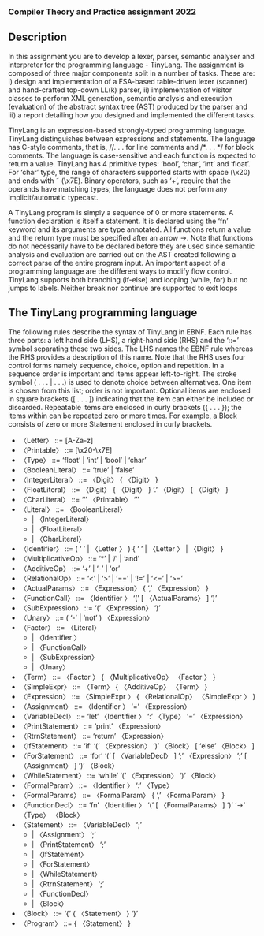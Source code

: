 ### Compiler Theory and Practice assignment 2022

## Description

In this assignment you are to develop a lexer, parser, semantic analyser and interpreter for the
programming language - TinyLang. The assignment is composed of three major components split
in a number of tasks. These are: i) design and implementation of a FSA-based table-driven lexer
(scanner) and hand-crafted top-down LL(k) parser, ii) implementation of visitor classes to perform
XML generation, semantic analysis and execution (evaluation) of the abstract syntax tree (AST)
produced by the parser and iii) a report detailing how you designed and implemented the different
tasks.

TinyLang is an expression-based strongly-typed programming language. TinyLang distinguishes
between expressions and statements. The language has C-style comments, that is, //. . . for line
comments and /*. . . */ for block comments. The language is case-sensitive and each function is
expected to return a value. TinyLang has 4 primitive types: ‘bool’, ‘char’, ‘int’ and ‘float’. For
‘char’ type, the range of characters supported starts with space (\x20) and ends with ˜ (\x7E).
Binary operators, such as ‘+’, require that the operands have matching types; the language does
not perform any implicit/automatic typecast.

A TinyLang program is simply a sequence of 0 or more statements. A function declaration is
itself a statement. It is declared using the ‘fn’ keyword and its arguments are type annotated.
All functions return a value and the return type must be specified after an arrow ->. Note that
functions do not necessarily have to be declared before they are used since semantic analysis and
evaluation are carried out on the AST created following a correct parse of the entire program input.
An important aspect of a programming language are the different ways to modify flow control.
TinyLang supports both branching (if-else) and looping (while, for) but no jumps to labels. Neither break nor continue are supported to exit loops

## The TinyLang programming language

The following rules describe the syntax of TinyLang in EBNF. Each rule has three parts: a left
hand side (LHS), a right-hand side (RHS) and the ‘::=’ symbol separating these two sides. The
LHS names the EBNF rule whereas the RHS provides a description of this name. Note that the
RHS uses four control forms namely sequence, choice, option and repetition. In a sequence order
is important and items appear left-to-right. The stroke symbol ( . . . | . . .) is used to denote choice
between alternatives. One item is chosen from this list; order is not important. Optional items are
enclosed in square brackets ([ . . . ]) indicating that the item can either be included or discarded.
Repeatable items are enclosed in curly brackets ({ . . . }); the items within can be repeated zero or
more times. For example, a Block consists of zero or more Statement enclosed in curly brackets.
- 〈Letter〉 ::= [A-Za-z]
- 〈Printable〉 ::= [\x20-\x7E]
- 〈Type〉 ::= ‘float’ | ‘int’ | ‘bool’ | ‘char’
- 〈BooleanLiteral〉 ::= ‘true’ | ‘false’
- 〈IntegerLiteral〉 ::= 〈Digit〉 { 〈Digit〉 }
- 〈FloatLiteral〉 ::= 〈Digit〉 { 〈Digit〉 } ‘.’ 〈Digit〉 { 〈Digit〉 }
- 〈CharLiteral〉 ::= ‘‘’ 〈Printable〉 ‘’’
- 〈Literal〉 ::= 〈BooleanLiteral〉
  - | 〈IntegerLiteral〉
  - | 〈FloatLiteral〉
  - | 〈CharLiteral〉
- 〈Identifier〉 ::= ( ‘ ’ | 〈Letter 〉 ) { ‘ ’ | 〈Letter 〉 | 〈Digit〉 }
- 〈MultiplicativeOp〉 ::= ‘*’ | ‘/’ | ‘and’
- 〈AdditiveOp〉 ::= ‘+’ | ‘-’ | ‘or’
- 〈RelationalOp〉 ::= ‘<’ | ‘>’ | ‘==’ | ‘!=’ | ‘<=’ | ‘>=’
- 〈ActualParams〉 ::= 〈Expression〉 { ‘,’ 〈Expression〉 }
- 〈FunctionCall〉 ::= 〈Identifier 〉 ‘(’ [ 〈ActualParams〉 ] ‘)’
- 〈SubExpression〉 ::= ‘(’ 〈Expression〉 ‘)’
- 〈Unary〉 ::= ( ‘-’ | ‘not’ ) 〈Expression〉
- 〈Factor〉 ::= 〈Literal〉
  - | 〈Identifier 〉
  - | 〈FunctionCall〉
  - | 〈SubExpression〉
  - | 〈Unary〉
- 〈Term〉 ::= 〈Factor 〉 { 〈MultiplicativeOp〉 〈Factor 〉 }
- 〈SimpleExpr〉 ::= 〈Term〉 { 〈AdditiveOp〉 〈Term〉 }
- 〈Expression〉 ::= 〈SimpleExpr 〉 { 〈RelationalOp〉 〈SimpleExpr 〉 }
- 〈Assignment〉 ::= 〈Identifier 〉 ‘=’ 〈Expression〉
- 〈VariableDecl〉 ::= ‘let’ 〈Identifier 〉 ‘:’ 〈Type〉 ‘=’ 〈Expression〉
- 〈PrintStatement〉 ::= ‘print’ 〈Expression〉
- 〈RtrnStatement〉 ::= ‘return’ 〈Expression〉
- 〈IfStatement〉 ::= ‘if’ ‘(’ 〈Expression〉 ‘)’ 〈Block〉 [ ‘else’ 〈Block〉 ]
- 〈ForStatement〉 ::= ‘for’ ‘(’ [ 〈VariableDecl〉 ] ’;’ 〈Expression〉 ’;’ [ 〈Assignment〉 ] ‘)’ 〈Block〉
- 〈WhileStatement〉 ::= ‘while’ ‘(’ 〈Expression〉 ‘)’ 〈Block〉
- 〈FormalParam〉 ::= 〈Identifier 〉 ‘:’ 〈Type〉
- 〈FormalParams〉 ::= 〈FormalParam〉 { ‘,’ 〈FormalParam〉 }
- 〈FunctionDecl〉 ::= ‘fn’ 〈Identifier 〉 ‘(’ [ 〈FormalParams〉 ] ‘)’ ‘->’ 〈Type〉 〈Block〉
- 〈Statement〉 ::= 〈VariableDecl〉 ‘;’
  - | 〈Assignment〉 ‘;’
  - | 〈PrintStatement〉 ‘;’
  - | 〈IfStatement〉
  - | 〈ForStatement〉
  - | 〈WhileStatement〉
  - | 〈RtrnStatement〉 ‘;’
  - | 〈FunctionDecl〉
  - | 〈Block〉
- 〈Block〉 ::= ‘{’ { 〈Statement〉 } ‘}’
- 〈Program〉 ::= { 〈Statement〉 }
